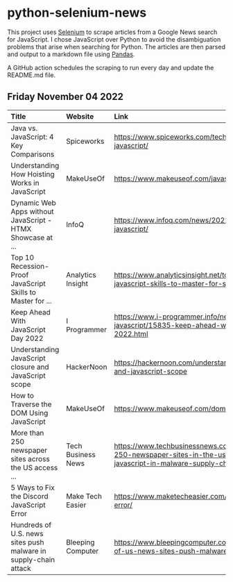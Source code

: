 # python-selenium-news

This project uses [Selenium](https://www.seleniumhq.org/) to scrape articles from a Google News search for JavaScript.
I chose JavaScript over Python to avoid the disambiguation problems that arise when searching for Python.
The articles are then parsed and output to a markdown file using [Pandas](https://pandas.pydata.org/).

A GitHub action schedules the scraping to run every day and update the README.md file.

## Friday November 04 2022


| Title                                                           | Website            | Link                                                                                                                                         |
|:----------------------------------------------------------------|:-------------------|:---------------------------------------------------------------------------------------------------------------------------------------------|
| Java vs. JavaScript: 4 Key Comparisons                          | Spiceworks         | https://www.spiceworks.com/tech/devops/articles/java-vs-javascript/                                                                          |
| Understanding How Hoisting Works in JavaScript                  | MakeUseOf          | https://www.makeuseof.com/javascript-hoisting/                                                                                               |
| Dynamic Web Apps without JavaScript - HTMX Showcase at ...      | InfoQ              | https://www.infoq.com/news/2022/10/htmx-web-app-no-javascript/                                                                               |
| Top 10 Recession-Proof JavaScript Skills to Master for ...      | Analytics Insight  | https://www.analyticsinsight.net/top-10-recession-proof-javascript-skills-to-master-for-success-in-2023/                                     |
| Keep Ahead With JavaScript Day 2022                             | I Programmer       | https://www.i-programmer.info/news/167-javascript/15835-keep-ahead-with-javascript-day-2022.html                                             |
| Understanding JavaScript closure and JavaScript scope           | HackerNoon         | https://hackernoon.com/understanding-javascript-closure-and-javascript-scope                                                                 |
| How to Traverse the DOM Using JavaScript                        | MakeUseOf          | https://www.makeuseof.com/dom-javascript-traverse/                                                                                           |
| More than 250 newspaper sites across the US access ...          | Tech Business News | https://www.techbusinessnews.com.au/news/more-than-250-newspaper-sites-in-the-us-access-malicious-javascript-in-malware-supply-chain-attack/ |
| 5 Ways to Fix the Discord JavaScript Error                      | Make Tech Easier   | https://www.maketecheasier.com/fix-discord-javascript-error/                                                                                 |
| Hundreds of U.S. news sites push malware in supply-chain attack | Bleeping Computer  | https://www.bleepingcomputer.com/news/security/hundreds-of-us-news-sites-push-malware-in-supply-chain-attack/                                |